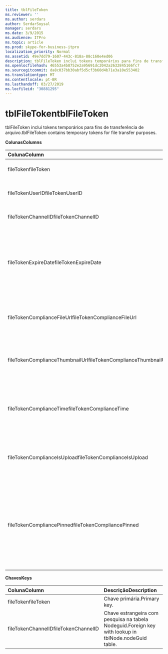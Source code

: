 ```yaml
---
title: tblFileToken
ms.reviewer: ''
ms.author: serdars
author: SerdarSoysal
manager: serdars
ms.date: 3/9/2015
ms.audience: ITPro
ms.topic: article
ms.prod: skype-for-business-itpro
localization_priority: Normal
ms.assetid: 49e7dd79-1607-443c-818a-88c160e4ed06
description: tblFileToken inclui tokens temporários para fins de transferência de arquivo.
ms.openlocfilehash: 46553a4b8752e2a95691dc2042a2632845166fc7
ms.sourcegitcommit: da8c037bb30abf5d5cf3b60d4b71e3a10e553402
ms.translationtype: MT
ms.contentlocale: pt-BR
ms.lasthandoff: 03/27/2019
ms.locfileid: "30881295"
---
```

# <a name="tblfiletoken"></a><span data-ttu-id="6e50e-103">tblFileToken</span><span class="sxs-lookup"><span data-stu-id="6e50e-103">tblFileToken</span></span>
 
<span data-ttu-id="6e50e-104">tblFileToken inclui tokens temporários para fins de transferência de arquivo.</span><span class="sxs-lookup"><span data-stu-id="6e50e-104">tblFileToken contains temporary tokens for file transfer purposes.</span></span>
  
<span data-ttu-id="6e50e-105">**Colunas**</span><span class="sxs-lookup"><span data-stu-id="6e50e-105">**Columns**</span></span>

|<span data-ttu-id="6e50e-106">**Coluna**</span><span class="sxs-lookup"><span data-stu-id="6e50e-106">**Column**</span></span>|<span data-ttu-id="6e50e-107">**Tipo**</span><span class="sxs-lookup"><span data-stu-id="6e50e-107">**Type**</span></span>|<span data-ttu-id="6e50e-108">**Descrição**</span><span class="sxs-lookup"><span data-stu-id="6e50e-108">**Description**</span></span>|
|:-----|:-----|:-----|
|<span data-ttu-id="6e50e-109">fileToken</span><span class="sxs-lookup"><span data-stu-id="6e50e-109">fileToken</span></span>  <br/> |<span data-ttu-id="6e50e-110">nvarchar (50), não nulo</span><span class="sxs-lookup"><span data-stu-id="6e50e-110">nvarchar (50), not null</span></span>  <br/> |<span data-ttu-id="6e50e-111">Token exclusivo (GUID).</span><span class="sxs-lookup"><span data-stu-id="6e50e-111">Unique token (a GUID).</span></span>  <br/> |
|<span data-ttu-id="6e50e-112">fileTokenUserID</span><span class="sxs-lookup"><span data-stu-id="6e50e-112">fileTokenUserID</span></span>  <br/> |<span data-ttu-id="6e50e-113">int, não nulo</span><span class="sxs-lookup"><span data-stu-id="6e50e-113">int, not null</span></span>  <br/> |<span data-ttu-id="6e50e-114">ID da entidade que está transferindo o arquivo.</span><span class="sxs-lookup"><span data-stu-id="6e50e-114">ID of the principal that is transferring the file.</span></span>  <br/> |
|<span data-ttu-id="6e50e-115">fileTokenChannelID</span><span class="sxs-lookup"><span data-stu-id="6e50e-115">fileTokenChannelID</span></span>  <br/> |<span data-ttu-id="6e50e-116">GUID, não nulo</span><span class="sxs-lookup"><span data-stu-id="6e50e-116">GUID, not null</span></span>  <br/> |<span data-ttu-id="6e50e-117">GUID do nó de sala de chat.</span><span class="sxs-lookup"><span data-stu-id="6e50e-117">GUID of the chat room node.</span></span>  <br/> |
|<span data-ttu-id="6e50e-118">fileTokenExpireDate</span><span class="sxs-lookup"><span data-stu-id="6e50e-118">fileTokenExpireDate</span></span>  <br/> |<span data-ttu-id="6e50e-119">DateTime, não nulo</span><span class="sxs-lookup"><span data-stu-id="6e50e-119">datetime, not null</span></span>  <br/> |<span data-ttu-id="6e50e-120">Tempo de expiração.</span><span class="sxs-lookup"><span data-stu-id="6e50e-120">Expiration time.</span></span> <span data-ttu-id="6e50e-121">(Tokens expiram após 30 minutos, a menos que fixados (consulte as seguintes descrições nessa coluna).</span><span class="sxs-lookup"><span data-stu-id="6e50e-121">(Tokens expire after 30 minutes, unless pinned (see the following descriptions in this column).</span></span>  <br/> |
|<span data-ttu-id="6e50e-122">fileTokenComplianceFileUrl</span><span class="sxs-lookup"><span data-stu-id="6e50e-122">fileTokenComplianceFileUrl</span></span>  <br/> |<span data-ttu-id="6e50e-123">nvarchar(256)</span><span class="sxs-lookup"><span data-stu-id="6e50e-123">nvarchar(256)</span></span>  <br/> |<span data-ttu-id="6e50e-124">URL do arquivo transferido (para uso do serviço de conformidade).</span><span class="sxs-lookup"><span data-stu-id="6e50e-124">URL of the transferred file (for Compliance service use).</span></span>  <br/> |
|<span data-ttu-id="6e50e-125">fileTokenComplianceThumbnailUrl</span><span class="sxs-lookup"><span data-stu-id="6e50e-125">fileTokenComplianceThumbnailUrl</span></span>  <br/> |<span data-ttu-id="6e50e-126">nvarchar(256)</span><span class="sxs-lookup"><span data-stu-id="6e50e-126">nvarchar(256)</span></span>  <br/> |<span data-ttu-id="6e50e-127">URL da miniatura para o arquivo transferido (para uso do serviço de conformidade).</span><span class="sxs-lookup"><span data-stu-id="6e50e-127">URL of the thumbnail for the transferred file (for Compliance service use).</span></span>  <br/> |
|<span data-ttu-id="6e50e-128">fileTokenComplianceTime</span><span class="sxs-lookup"><span data-stu-id="6e50e-128">fileTokenComplianceTime</span></span>  <br/> |<span data-ttu-id="6e50e-129">datetime2</span><span class="sxs-lookup"><span data-stu-id="6e50e-129">datetime2</span></span>  <br/> |<span data-ttu-id="6e50e-130">Carimbo de hora para a operação de transferência de arquivo real (para uso do serviço de conformidade).</span><span class="sxs-lookup"><span data-stu-id="6e50e-130">Timestamp for the actual file transfer operation (for Compliance service use).</span></span>  <br/> |
|<span data-ttu-id="6e50e-131">fileTokenComplianceIsUpload</span><span class="sxs-lookup"><span data-stu-id="6e50e-131">fileTokenComplianceIsUpload</span></span>  <br/> |<span data-ttu-id="6e50e-132">bit</span><span class="sxs-lookup"><span data-stu-id="6e50e-132">bit</span></span>  <br/> |<span data-ttu-id="6e50e-133">True se carregar; False se download (para uso do serviço de conformidade).</span><span class="sxs-lookup"><span data-stu-id="6e50e-133">True if upload; False if download (for Compliance service use).</span></span>  <br/> |
|<span data-ttu-id="6e50e-134">fileTokenCompliancePinned</span><span class="sxs-lookup"><span data-stu-id="6e50e-134">fileTokenCompliancePinned</span></span>  <br/> |<span data-ttu-id="6e50e-135">bit, não nulo</span><span class="sxs-lookup"><span data-stu-id="6e50e-135">bit, not null</span></span>  <br/> |<span data-ttu-id="6e50e-136">True se o token é fixado.</span><span class="sxs-lookup"><span data-stu-id="6e50e-136">True if token is pinned.</span></span> <span data-ttu-id="6e50e-137">Ele é usado para manter o token na tabela até que tenha o serviço de conformidade a oportunidade de se recuperar os campos relevantes a partir dele.</span><span class="sxs-lookup"><span data-stu-id="6e50e-137">It's used to keep the token in the table until Compliance service has a chance to retrieve the relevant fields from it.</span></span>  <br/> |
   
<span data-ttu-id="6e50e-138">**Chaves**</span><span class="sxs-lookup"><span data-stu-id="6e50e-138">**Keys**</span></span>

|<span data-ttu-id="6e50e-139">**Coluna**</span><span class="sxs-lookup"><span data-stu-id="6e50e-139">**Column**</span></span>|<span data-ttu-id="6e50e-140">**Descrição**</span><span class="sxs-lookup"><span data-stu-id="6e50e-140">**Description**</span></span>|
|:-----|:-----|
|<span data-ttu-id="6e50e-141">fileToken</span><span class="sxs-lookup"><span data-stu-id="6e50e-141">fileToken</span></span>  <br/> |<span data-ttu-id="6e50e-142">Chave primária.</span><span class="sxs-lookup"><span data-stu-id="6e50e-142">Primary key.</span></span>  <br/> |
|<span data-ttu-id="6e50e-143">fileTokenChannelID</span><span class="sxs-lookup"><span data-stu-id="6e50e-143">fileTokenChannelID</span></span>  <br/> |<span data-ttu-id="6e50e-144">Chave estrangeira com pesquisa na tabela Nodeguid.</span><span class="sxs-lookup"><span data-stu-id="6e50e-144">Foreign key with lookup in tblNode.nodeGuid table.</span></span>  <br/> |
   

